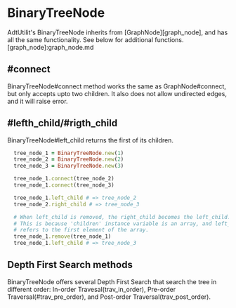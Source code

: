 # BinaryTreeNode
AdtUtilit's BinaryTreeNode inherits from [GraphNode][graph_node], and has all the same functionality. See below for additional functions.
[graph_node]:graph_node.md

## #connect
BinaryTreeNode#connect method works the same as GraphNode#connect, but only accepts upto two children. It also does not allow undirected edges, and it will raise error.

## #lefth_child/#rigth_child
BinaryTreeNode#left_child returns the first of its children.
```ruby
  tree_node_1 = BinaryTreeNode.new(1)
  tree_node_2 = BinaryTreeNode.new(2)
  tree_node_3 = BinaryTreeNode.new(3)

  tree_node_1.connect(tree_node_2)
  tree_node_1.connect(tree_node_3)

  tree_node_1.left_child # => tree_node_2
  tree_node_2.right_child # => tree_node_3

  # When left_child is removed, the right_child becomes the left_child.
  # This is because 'children' instance variable is an array, and left_child
  # refers to the first element of the array.
  tree_node_1.remove(tree_node_1)
  tree_node_1.left_child # => tree_node_3
```

## Depth First Search methods
BinaryTreeNode offers several Depth First Search that search the tree in different order: In-order Travesal(trav_in_order), Pre-order Traversal(#trav_pre_order), and Post-order Traversal(trav_post_order).

